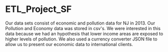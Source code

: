# ETL_Project_SF

Our data sets consist of economic and pollution data for NJ in 2013. Our Pollution and Economy data was stored in csv's. We were interested in this data because we had an hypothesis that lower income areas are exposed to higher levels of pollution. We also used a currency converter JSON file to allow us to present our economic data to international clients.
